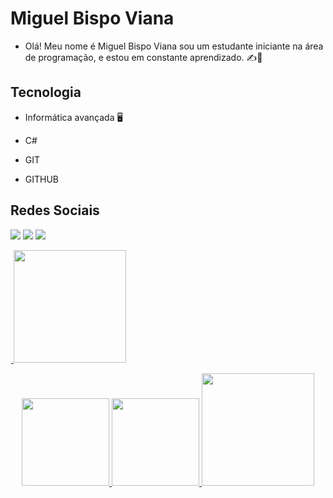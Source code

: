 # Miguel Bispo Viana

- Olá! Meu nome é Miguel Bispo Viana sou um estudante iniciante na área de programação, e estou em constante aprendizado. ✍️📓

## Tecnologia

- Informática avançada 🖥️

- C#

- GIT

- GITHUB 

## Redes Sociais



 <a href="https://www.instagram.com/miguel11.xp/?next=%2F" target="_blank"><img src="https://img.shields.io/badge/-Instagram-%23E4405F?style=for-the-badge&logo=instagram&logoColor=white" target="_blank"></a>
<a href = "mailto:mbvmig74@gmail.com"><img src="https://img.shields.io/badge/-Gmail-%23333?style=for-the-badge&logo=gmail&logoColor=white" target="_blank"></a>
  <a href="http://www.linkedin.com/in/miguel-viana-663896389" target="_blank"><img src="https://img.shields.io/badge/-LinkedIn-%230077B5?style=for-the-badge&logo=linkedin&logoColor=white" target="_blank"></a>

<div align="center" style="display: flex; justify content: center ; gap; 10px;">
  <a href="https://github.com/miguel11xp">
  <img height="1em" src="https://github-readme-stats.vercel.app/api?username=miguel11xp&show_icons=true&theme=cobalt&include_all_commits=true&count_private=true"/> <img height="180em" src="https://github-readme-stats.vercel.app/api/top-langs/?username=miguel11xp&layout=compact&langs_count=16&theme=cobalt"/>
</div>
<p align="center">
  <a href="https://github.com/miguel11xp">
    <img height="140em" src="https://github-readme-stats.vercel.app/api?username=miguel11xp&show_icons=true&theme=cobalt&include_all_commits=true&count_private=true" style="display:inline-block;"/>
  </a>
  <a href="https://github.com/miguel11xp">
    <img height="140em" src="https://github-readme-stats.vercel.app/api/top-langs/?username=miguel11xp&layout=compact&langs_count=16&theme=cobalt" style="display:inline-block;"/>
  </a>
  <a href="https://git.io/streak-stats">
    <img height="180em" src="https://streak-stats.demolab.com?user=miguel11xp&theme=cobalt&hide_border=false" style="display:inline-block;"/>
  </a>
</p>





